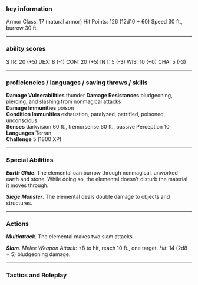 ### key information

Armor Class: 17 (natural armor)
Hit Points: 126 (12d10 + 60)
Speed 30 ft., burrow 30 ft.

---
### ability scores

STR: 20 (+5) 
DEX: 8 (-1)
CON: 20 (+5)
INT: 5 (-3)
WIS: 10 (+0)
CHA: 5 (-3)

---
### proficiencies / languages / saving throws / skills

**Damage Vulnerabilities** thunder
**Damage Resistances** bludgeoning, piercing, and slashing from nonmagical attacks  
**Damage Immunities** poison  
**Condition Immunities** exhaustion, paralyzed, petrified, poisoned, unconscious  
**Senses** darkvision 60 ft., tremorsense 60 ft., passive Perception 10  
**Languages** Terran  
**Challenge** 5 (1800 XP)

---
### Special Abilities

**_Earth Glide_**. The elemental can burrow through nonmagical, unworked earth and stone. While doing so, the elemental doesn't disturb the material it moves through.

**_Siege Monster_**. The elemental deals double damage to objects and structures.

---

### Actions

**_Multiattack_**. The elemental makes two slam attacks.

**_Slam_**. _Melee Weapon Attack_: +8 to hit, reach 10 ft., one target. _Hit_: 14 (2d8 + 5) bludgeoning damage.

---

### Tactics and Roleplay
